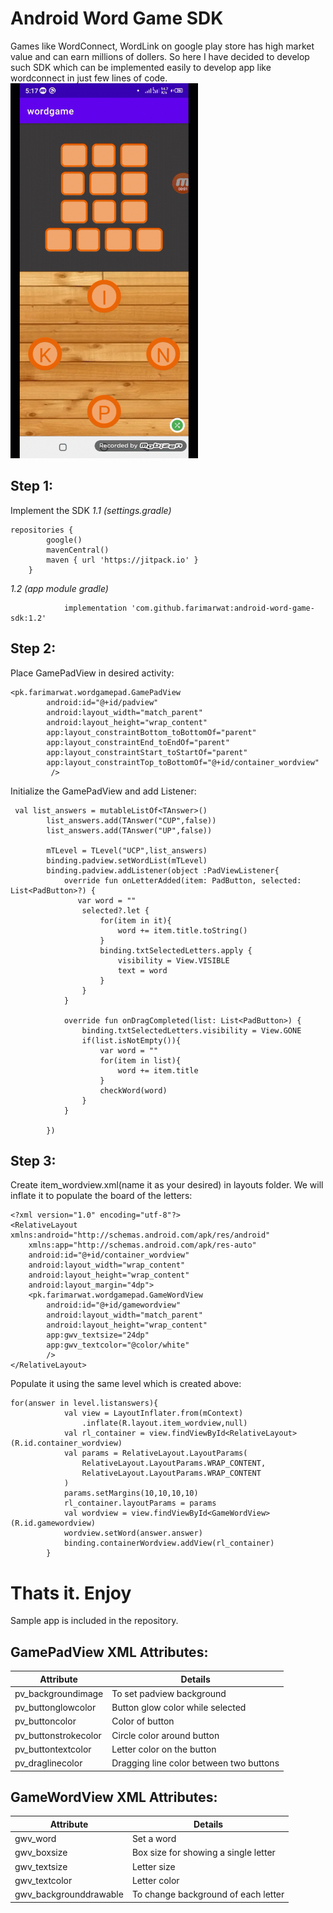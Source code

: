 # Android Word Game SDK
Games like WordConnect, WordLink on google play store has high market value and can earn millions of dollers. So here I have decided to develop such SDK which can be implemented easily to develop  app like wordconnect in just few lines of code.
<img src="wordgame.gif" width="300px" height="600"/>
## Step 1:
Implement the SDK
*1.1 (settings.gradle)*
```
repositories {
        google()
        mavenCentral()
        maven { url 'https://jitpack.io' }
    }
```
*1.2 (app module gradle)*
```
	        implementation 'com.github.farimarwat:android-word-game-sdk:1.2'
```

## Step 2:

Place GamePadView in desired activity:
```
<pk.farimarwat.wordgamepad.GamePadView
        android:id="@+id/padview"
        android:layout_width="match_parent"
        android:layout_height="wrap_content"
        app:layout_constraintBottom_toBottomOf="parent"
        app:layout_constraintEnd_toEndOf="parent"
        app:layout_constraintStart_toStartOf="parent"
        app:layout_constraintTop_toBottomOf="@+id/container_wordview"
         />
```
Initialize the GamePadView and add Listener:
```
 val list_answers = mutableListOf<TAnswer>()
        list_answers.add(TAnswer("CUP",false))
        list_answers.add(TAnswer("UP",false))
	
        mTLevel = TLevel("UCP",list_answers)
        binding.padview.setWordList(mTLevel)
        binding.padview.addListener(object :PadViewListener{
            override fun onLetterAdded(item: PadButton, selected: List<PadButton>?) {
               var word = ""
                selected?.let {
                    for(item in it){
                        word += item.title.toString()
                    }
                    binding.txtSelectedLetters.apply {
                        visibility = View.VISIBLE
                        text = word
                    }
                }
            }

            override fun onDragCompleted(list: List<PadButton>) {
                binding.txtSelectedLetters.visibility = View.GONE
                if(list.isNotEmpty()){
                    var word = ""
                    for(item in list){
                        word += item.title
                    }
                    checkWord(word)
                }
            }

        })
```
## Step 3:
Create item_wordview.xml(name it as your desired) in layouts folder. We will inflate it to populate the board of the letters:
```
<?xml version="1.0" encoding="utf-8"?>
<RelativeLayout xmlns:android="http://schemas.android.com/apk/res/android"
    xmlns:app="http://schemas.android.com/apk/res-auto"
    android:id="@+id/container_wordview"
    android:layout_width="wrap_content"
    android:layout_height="wrap_content"
    android:layout_margin="4dp">
    <pk.farimarwat.wordgamepad.GameWordView
        android:id="@+id/gamewordview"
        android:layout_width="match_parent"
        android:layout_height="wrap_content"
        app:gwv_textsize="24dp"
        app:gwv_textcolor="@color/white"
        />
</RelativeLayout>
```
Populate it using the same level which is created above:
```
for(answer in level.listanswers){
            val view = LayoutInflater.from(mContext)
                .inflate(R.layout.item_wordview,null)
            val rl_container = view.findViewById<RelativeLayout>(R.id.container_wordview)
            val params = RelativeLayout.LayoutParams(
                RelativeLayout.LayoutParams.WRAP_CONTENT,
                RelativeLayout.LayoutParams.WRAP_CONTENT
            )
            params.setMargins(10,10,10,10)
            rl_container.layoutParams = params
            val wordview = view.findViewById<GameWordView>(R.id.gamewordview)
            wordview.setWord(answer.answer)
            binding.containerWordview.addView(rl_container)
        }
```
# Thats it. Enjoy
Sample app is included in the repository.

## GamePadView XML Attributes:
|  Attribute |Details   |
| ------------ | ------------ |
|  pv_backgroundimage |  To set padview background |
|  pv_buttonglowcolor | Button glow color while selected   |
| pv_buttoncolor | Color of button  |
| pv_buttonstrokecolor | Circle color around button  |
| pv_buttontextcolor | Letter color on the button  |
|pv_draglinecolor  | Dragging line color between two buttons  |

## GameWordView XML Attributes:
|  Attribute |Details   |
| ------------ | ------------ |
|  gwv_word | Set a word  |
|  gwv_boxsize | Box size for showing a single letter  |
|  gwv_textsize |  Letter size |
| gwv_textcolor  |  Letter color |
| gwv_backgrounddrawable  | To change background of each letter  |

